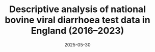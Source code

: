 ---
title: "Descriptive analysis of national bovine viral diarrhoea test data in England (2016–2023)"
collection: publications
permalink: /publications/2025-05-30-bvdfree_england_data_analysis_2016_2023
date: 2025-05-30
venue: 'Veterinary Record'
paperurl: 'https://bvajournals.onlinelibrary.wiley.com/doi/epdf/10.1002/vetr.5325'
link: 'https://doi.org/10.1002/vetr.5325'
citation: 'Naomi S Prosser, <b>Edward M Hill</b>, Lorna Gow, Massimo Cavallaro, Michael J Tildesley, Matt J Keeling, Jasmeet Kaler, Eamonn Ferguson, Martin J Green. (2025). &quot;Descriptive analysis of national bovine viral diarrhoea test data in England (2016–2023).&quot; <i>Veterinary Record</i>, e5325. doi: 10.1002/vetr.5325.'
---